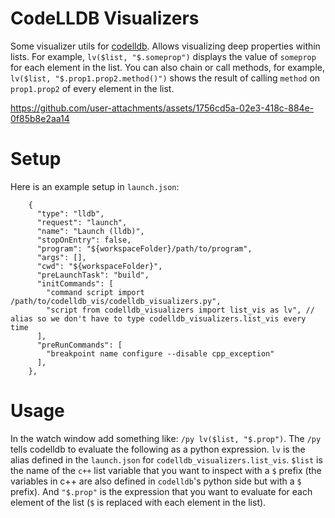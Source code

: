 
# CodeLLDB Visualizers

Some visualizer utils for [codelldb](https://github.com/vadimcn/codelldb). Allows visualizing deep properties within lists. For example, `lv($list, "$.someprop")` displays the value of `someprop` for each element in the list. You can also chain or call methods, for example, `lv($list, "$.prop1.prop2.method()")` shows the result of calling `method` on `prop1.prop2` of every element in the list.


https://github.com/user-attachments/assets/1756cd5a-02e3-418c-884e-0f85b8e2aa14


# Setup

Here is an example setup in `launch.json`:

```
    {
      "type": "lldb",
      "request": "launch",
      "name": "Launch (lldb)",
      "stopOnEntry": false,
      "program": "${workspaceFolder}/path/to/program",
      "args": [],
      "cwd": "${workspaceFolder}",
      "preLaunchTask": "build",
      "initCommands": [
        "command script import /path/to/codelldb_vis/codelldb_visualizers.py",
        "script from codelldb_visualizers import list_vis as lv", // alias so we don't have to type codelldb_visualizers.list_vis every time
      ],
      "preRunCommands": [
        "breakpoint name configure --disable cpp_exception"
      ],
    },
```

# Usage
In the watch window add something like: `/py lv($list, "$.prop")`. The `/py` tells codelldb to evaluate the following as a python expression. `lv` is the alias defined in the `launch.json` for `codelldb_visualizers.list_vis`. `$list` is the name of the `c++` list variable that you want to inspect with a `$` prefix (the variables in c++ are also defined in `codelldb`'s python side but with a `$` prefix). And `"$.prop"` is the expression that you want to evaluate for each element of the list (`$` is replaced with each element in the list).